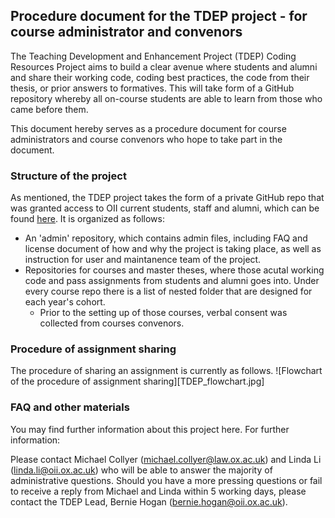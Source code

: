 ## Procedure document for the TDEP project - for course administrator and convenors

The Teaching Development and Enhancement Project (TDEP) Coding Resources Project aims to build a clear avenue where students and alumni and share their working code, coding best practices, the code from their thesis, or prior answers to formatives. This will take form of a GitHub repository whereby all on-course students are able to learn from those who came before them. 

This document hereby serves as a procedure document for course administrators and course convenors who hope to take part in the document. 

### Structure of the project

As mentioned, the TDEP project takes the form of a private GitHub repo that was granted access to OII current students, staff and alumni, which can be found [here](https://github.com/oii-TDEP). It is organized as follows:

- An 'admin' repository, which contains admin files, including FAQ and license document of how and why the project is taking place, as well as instruction for user and maintanence team of the project.
- Repositories for courses and master theses, where those acutal working code and pass assignments from students and alumni goes into. Under every course repo there is a list of nested folder that are designed for each year's cohort. 
  - Prior to the setting up of those courses, verbal consent was collected from courses convenors. 

### Procedure of assignment sharing

The procedure of sharing an assignment is currently as follows.
![Flowchart of the procedure of assignment sharing][TDEP_flowchart.jpg]


### FAQ and other materials

You may find further information about this project here. For further information:

Please contact Michael Collyer (michael.collyer@law.ox.ac.uk) and Linda Li (linda.li@oii.ox.ac.uk) who will be able to answer the majority of administrative questions. Should you have a more pressing questions or fail to receive a reply from Michael and Linda within 5 working days, please contact the TDEP Lead, Bernie Hogan (bernie.hogan@oii.ox.ac.uk).

